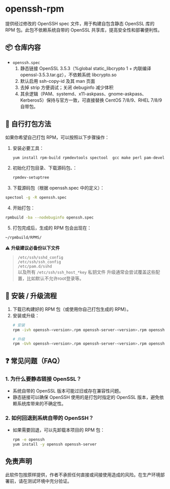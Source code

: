 # openssh-rpm

提供经过修改的 OpenSSH spec 文件，用于构建自包含静态 OpenSSL 库的 RPM 包。此包不依赖系统自带的 OpenSSL 共享库，提高安全性和部署便利性。

## 📦 仓库内容
- `openssh.spec`  
  1. 静态链接 OpenSSL 3.5.3（%global static_libcrypto 1 + 内联编译 openssl-3.5.3.tar.gz），不依赖系统 libcrypto.so
  2. 默认启用 ssh-copy-id 及其 man 页面
  3. 去掉 strip 方便调试；关闭 debuginfo 减少体积
  4. 其余逻辑（PAM、systemd、x11-askpass、gnome-askpass、Kerberos5）保持与官方一致，可直接替换 CentOS 7/8/9、RHEL 7/8/9 自带包。

## 🔧 自行打包方法
如果你希望自己打包 RPM，可以按照以下步骤操作：

1. 安装必要工具：
   ```bash
   yum install rpm-build rpmdevtools spectool  gcc make perl pam-devel krb5-devel imake gtk2-devel -y
   ```
2. 初始化打包目录、下载源码包、：
   ```bash
   rpmdev-setuptree
   ```
3. 下载源码包（根据 openssh.spec 中的定义）：
  ```bash
  spectool -g -R openssh.spec
```
4. 开始打包：
  ```bash
  rpmbuild -ba --nodebuginfo openssh.spec
```
5. 打包完成后，生成的 RPM 包会出现在：
  ```bash
  ~/rpmbuild/RPMS/
```
⚠️ **升级建议必备份以下文件**  
> `/etc/ssh/sshd_config`  
> `/etc/ssh/ssh_config`  
> `/etc/pam.d/sshd`  
> 以及所有 `/etc/ssh/ssh_host_*key` 私钥文件
升级通常会尝试覆盖这些配置，比如默认不允许root登录等。

## 🚀 安装 / 升级流程

1. 下载已构建好的 RPM 包（或使用你自己打包生成的 RPM）。
2. 安装或升级：
   ```bash
   # 安装
   rpm -ivh openssh-<version>.rpm openssh-server-<version>.rpm openssh-client-<version>.rpm 

   # 升级
   rpm -Uvh openssh-<version>.rpm openssh-server-<version>.rpm openssh-client-<version>.rpm
   ```
   
## ❓ 常见问题（FAQ）

### 1. 为什么要静态链接 OpenSSL？
- 系统自带的 OpenSSL 版本可能过旧或存在兼容性问题。
- 静态链接可以确保 OpenSSH 使用的是打包时指定的 OpenSSL 版本，避免依赖系统库带来的不确定性。

### 2. 如何回退到系统自带的 OpenSSH？
- 如果需要回退，可以先卸载本项目的 RPM 包：
  ```bash
  rpm -e openssh
  yum install -y openssh openssh-server
  ```

## 免责声明
此软件包按原样提供，作者不承担任何直接或间接使用造成的风险。在生产环境部署前，请在测试环境中充分验证。
